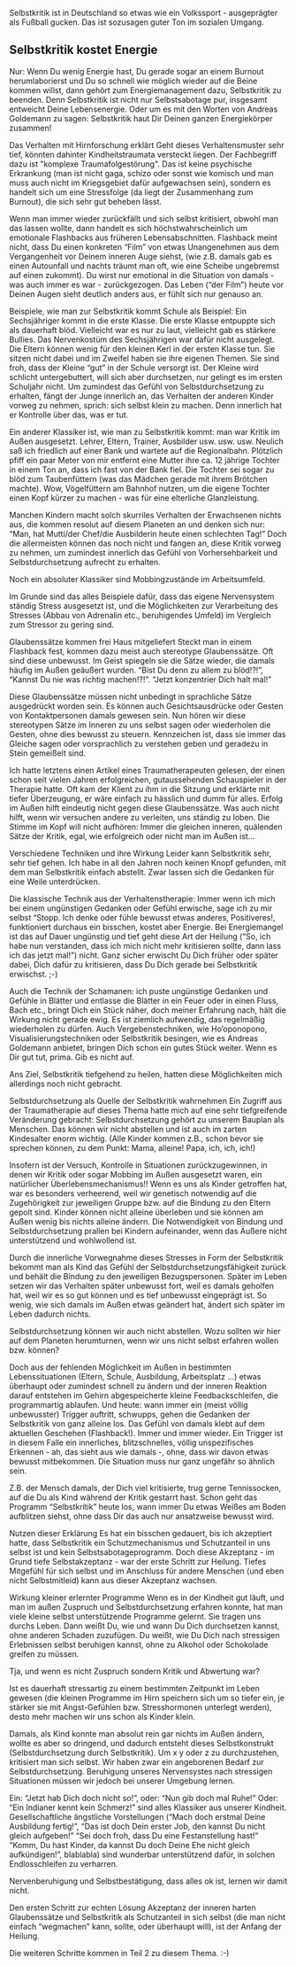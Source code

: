 Selbstkritik ist in Deutschland so etwas wie ein Volkssport - ausgeprägter als Fußball gucken. Das ist sozusagen guter Ton im sozialen Umgang. 

## Selbstkritik kostet Energie
Nur: Wenn Du wenig Energie hast, Du gerade sogar an einem Burnout herumlaborierst und Du so schnell wie möglich wieder auf die Beine kommen willst, dann gehört zum Energiemanagement dazu, Selbstkritik zu beenden. Denn Selbstkritik ist nicht nur Selbstsabotage pur, insgesamt entweicht Deine Lebensenergie. Oder um es mit den Worten von Andreas Goldemann zu sagen: Selbstkritik haut Dir Deinen ganzen Energiekörper zusammen! 

Das Verhalten mit Hirnforschung erklärt
Geht dieses Verhaltensmuster sehr tief, könnten dahinter Kindheitstraumata versteckt liegen. Der Fachbegriff dazu ist "komplexe Traumafolgestörung". Das ist keine psychische Erkrankung (man ist nicht gaga, schizo oder sonst wie komisch und man muss auch nicht im Kriegsgebiet dafür aufgewachsen sein), sondern es handelt sich um eine Stressfolge (da liegt der Zusammenhang zum Burnout), die sich sehr gut beheben lässt. 

Wenn man immer wieder zurückfällt und sich selbst kritisiert, obwohl man das lassen wollte, dann handelt es sich höchstwahrscheinlich um emotionale Flashbacks aus früheren Lebensabschnitten. Flashback meint nicht, dass Du einen konkreten “Film” von etwas Unangenehmen aus dem Vergangenheit vor Deinem inneren Auge siehst, (wie z.B. damals gab es einen Autounfall und nachts träumt man oft, wie eine Scheibe ungebremst auf einen zukommt). Du wirst nur emotional in die Situation von damals - was auch immer es war - zurückgezogen. Das Leben (“der Film”) heute vor Deinen Augen sieht deutlich anders aus, er fühlt sich nur genauso an. 

Beispiele, wie man zur Selbstkritik kommt
Schule als Beispiel: Ein Sechsjähriger kommt in die erste Klasse. Die erste Klasse entpuppte sich als dauerhaft blöd. Vielleicht war es nur zu laut, vielleicht gab es stärkere Bullies. Das Nervenkostüm des Sechsjährigen war dafür nicht ausgelegt. Die Eltern können wenig für den kleinen Kerl in der ersten Klasse tun. Sie sitzen nicht dabei und im Zweifel haben sie ihre eigenen Themen. Sie sind froh, dass der Kleine “gut” in der Schule versorgt ist. Der Kleine wird schlicht untergebuttert, will sich aber durchsetzen, nur gelingt es im ersten Schuljahr nicht. Um zumindest das Gefühl von Selbstdurchsetzung zu erhalten, fängt der Junge innerlich an, das Verhalten der anderen Kinder vorweg zu nehmen, sprich: sich selbst klein zu machen. Denn innerlich hat er Kontrolle über das, was er tut. 

Ein anderer Klassiker ist, wie man zu Selbstkritik kommt: man war Kritik im Außen ausgesetzt. Lehrer, Eltern, Trainer, Ausbilder usw. usw. usw. Neulich saß ich friedlich auf einer Bank und wartete auf die Regionalbahn. Plötzlich pfiff ein paar Meter von mir entfernt eine Mutter ihre ca. 12 jährige Tochter in einem Ton an, dass ich fast von der Bank fiel. Die Tochter sei sogar zu blöd zum Taubenfüttern (was das Mädchen gerade mit ihrem Brötchen machte). Wow, Vögelfüttern am Bahnhof nutzen, um die eigene Tochter einen Kopf kürzer zu machen - was für eine elterliche Glanzleistung. 

Manchen Kindern macht solch skurriles Verhalten der Erwachsenen nichts aus, die kommen resolut auf diesem Planeten an und denken sich nur: “Man, hat Mutti/der Chef/die Ausbilderin heute einen schlechten Tag!” Doch die allermeisten können das noch nicht und fangen an, diese Kritik vorweg zu nehmen, um zumindest innerlich das Gefühl von Vorhersehbarkeit und Selbstdurchsetzung aufrecht zu erhalten. 

Noch ein absoluter Klassiker sind Mobbingzustände im Arbeitsumfeld. 

Im Grunde sind das alles Beispiele dafür, dass das eigene Nervensystem ständig Stress ausgesetzt ist, und die Möglichkeiten zur Verarbeitung des Stresses (Abbau von Adrenalin etc., beruhigendes Umfeld) im Vergleich zum Stressor zu gering sind. 

Glaubenssätze kommen frei Haus mitgeliefert
Steckt man in einem Flashback fest, kommen dazu meist auch stereotype Glaubenssätze. Oft sind diese unbewusst. Im Geist spiegeln sie die Sätze wieder, die damals häufig im Außen geäußert wurden. “Bist Du denn zu allem zu blöd!?!”, “Kannst Du nie was richtig machen!?!”. “Jetzt konzentrier Dich halt mal!” 

Diese Glaubenssätze müssen nicht unbedingt in sprachliche Sätze ausgedrückt worden sein. Es können auch Gesichtsausdrücke oder Gesten von Kontaktpersonen damals gewesen sein. Nun hören wir diese stereotypen Sätze im Inneren zu uns selbst sagen oder wiederholen die Gesten, ohne dies bewusst zu steuern. Kennzeichen ist, dass sie immer das Gleiche sagen oder vorsprachlich zu verstehen geben und geradezu in Stein gemeißelt sind. 

Ich hatte letztens einen Artikel eines Traumatherapeuten gelesen, der einen schon seit vielen Jahren erfolgreichen, gutaussehenden Schauspieler in der Therapie hatte. Oft kam der Klient zu ihm in die Sitzung und erklärte mit tiefer Überzeugung, er wäre einfach zu hässlich und dumm für alles. Erfolg im Außen hilft eindeutig nicht gegen diese Glaubenssätze. Was auch nicht hilft, wenn wir versuchen andere zu verleiten, uns ständig zu loben. Die Stimme im Kopf will nicht aufhören: Immer die gleichen inneren, quälenden Sätze der Kritik, egal, wie erfolgreich oder nicht man im Außen ist...

Verschiedene Techniken und ihre Wirkung
Leider kann Selbstkritik sehr, sehr tief gehen. Ich habe in all den Jahren noch keinen Knopf gefunden, mit dem man Selbstkritik einfach abstellt. Zwar lassen sich die Gedanken für eine Weile unterdrücken. 

Die klassische Technik aus der Verhaltenstherapie: Immer wenn ich mich bei einem ungünstigen Gedanken oder Gefühl erwische, sage ich zu mir selbst “Stopp. Ich denke oder fühle bewusst etwas anderes, Positiveres!, funktioniert durchaus ein bisschen, kostet aber Energie. Bei Energiemangel ist das auf Dauer ungünstig und tief geht diese Art der Heilung (“So, ich habe nun verstanden, dass ich mich nicht mehr kritisieren sollte, dann lass ich das jetzt mal!”) nicht. Ganz sicher erwischt Du Dich früher oder später dabei, Dich dafür zu kritisieren, dass Du Dich gerade bei Selbstkritik erwischst. ;-) 

Auch die Technik der Schamanen: ich puste ungünstige Gedanken und Gefühle in Blätter und entlasse die Blätter in ein Feuer oder in einen Fluss, Bach etc., bringt Dich ein Stück näher, doch meiner Erfahrung nach, hält die Wirkung nicht gerade ewig. Es ist ziemlich aufwendig, das regelmäßig wiederholen zu dürfen. Auch Vergebenstechniken, wie Ho’oponopono, Visualisierungstechniken oder Selbstkritik besingen, wie es Andreas Goldemann anbietet, bringen Dich schon ein gutes Stück weiter. Wenn es Dir gut tut, prima. Gib es nicht auf. 

Ans Ziel, Selbstkritik tiefgehend zu heilen, hatten diese Möglichkeiten mich allerdings noch nicht gebracht. 

Selbstdurchsetzung als Quelle der Selbstkritik wahrnehmen
Ein Zugriff aus der Traumatherapie auf dieses Thema hatte mich auf eine sehr tiefgreifende Veränderung gebracht: Selbstdurchsetzung gehört zu unserem Bauplan als Menschen. Das können wir nicht abstellen und ist auch im zarten Kindesalter enorm wichtig. (Alle Kinder kommen z.B., schon bevor sie sprechen können, zu dem Punkt: Mama, alleine! Papa, ich, ich, ich!) 

Insofern ist der Versuch, Kontrolle in Situationen zurückzugewinnen, in denen wir Kritik oder sogar Mobbing im Außen ausgesetzt waren, ein natürlicher Überlebensmechanismus!! Wenn es uns als Kinder getroffen hat, war es besonders verheerend, weil wir genetisch notwendig auf die Zugehörigkeit zur jeweiligen Gruppe bzw. auf die Bindung zu den Eltern gepolt sind. Kinder können nicht alleine überleben und sie können am Außen wenig bis nichts alleine ändern. Die Notwendigkeit von Bindung und Selbstdurchsetzung prallen bei Kindern aufeinander, wenn das Äußere nicht unterstützend und wohlwollend ist. 

Durch die innerliche Vorwegnahme dieses Stresses in Form der Selbstkritik bekommt man als Kind das Gefühl der Selbstdurchsetzungsfähigkeit zurück und behält die Bindung zu den jeweiligen Bezugspersonen. Später im Leben setzen wir das Verhalten später unbewusst fort, weil es damals geholfen hat, weil wir es so gut können und es tief unbewusst eingeprägt ist. So wenig, wie sich damals im Außen etwas geändert hat, ändert sich später im Leben dadurch nichts. 

Selbstdurchsetzung können wir auch nicht abstellen. Wozu sollten wir hier auf dem Planeten herumturnen, wenn wir uns nicht selbst erfahren wollen bzw. können? 
 
Doch aus der fehlenden Möglichkeit im Außen in bestimmten Lebenssituationen (Eltern, Schule, Ausbildung, Arbeitsplatz ...) etwas überhaupt oder zumindest schnell zu ändern und der inneren Reaktion darauf entstehen im Gehirn abgespeicherte kleine Feedbackschleifen, die programmartig ablaufen. Und heute: wann immer ein (meist völlig unbewusster) Trigger auftritt, schwupps, gehen die Gedanken der Selbstkritik von ganz alleine los. Das Gefühl von damals klebt auf dem aktuellen Geschehen (Flashback!). Immer und immer wieder. Ein Trigger ist in diesem Falle ein innerliches, blitzschnelles, völlig unspezifisches Erkennen - ah, das sieht aus wie damals -, ohne, dass wir davon etwas bewusst mitbekommen. Die Situation muss nur ganz ungefähr so ähnlich sein. 

Z.B. der Mensch damals, der Dich viel kritisierte, trug gerne Tennissocken, auf die Du als Kind während der Kritik gestarrt hast. Schon geht das Programm “Selbstkritik” heute los, wann immer Du etwas Weißes am Boden aufblitzen siehst, ohne dass Dir das auch nur ansatzweise bewusst wird. 

Nutzen dieser Erklärung 
Es hat ein bisschen gedauert, bis ich akzeptiert hatte, dass Selbstkritik ein Schutzmechanismus und Schutzanteil in uns selbst ist und kein Selbstsabotageprogramm. Doch diese Akzeptanz - im Grund tiefe Selbstakzeptanz - war der erste Schritt zur Heilung. Tiefes Mitgefühl für sich selbst und im Anschluss für andere Menschen (und eben nicht Selbstmitleid) kann aus dieser Akzeptanz wachsen. 

Wirkung kleiner erlernter Programme
Wenn es in der Kindheit gut läuft, und man im außen Zuspruch und Selbstdurchsetzung erfahren konnte, hat man viele kleine selbst unterstützende Programme gelernt. Sie  tragen uns durchs Leben. Dann weißt Du, wie und wann Du Dich durchsetzen kannst, ohne anderen Schaden zuzufügen. Du weißt, wie Du Dich nach stressigen Erlebnissen selbst beruhigen kannst, ohne zu Alkohol oder Schokolade greifen zu müssen. 

Tja, und wenn es nicht Zuspruch sondern Kritik und Abwertung war?

Ist es dauerhaft stressartig zu einem bestimmten Zeitpunkt im Leben gewesen (die kleinen Programme im Hirn speichern sich um so tiefer ein, je stärker sie mit Angst-Gefühlen bzw. Stresshormonen unterlegt werden), desto mehr machen wir uns schon als Kinder klein. 

Damals, als Kind konnte man absolut rein gar nichts im Außen ändern, wollte es aber so dringend, und dadurch entsteht dieses Selbstkonstrukt (Selbstdurchsetzung durch Selbstkritik). Um x y oder z zu durchzustehen, kritisiert man sich selbst. Wir haben zwar ein angeborenen Bedarf zur Selbstdurchsetzung. Beruhigung unseres Nervensystes nach stressigen Situationen müssen wir jedoch bei unserer Umgebung lernen. 

Ein: “Jetzt hab Dich doch nicht so!”, oder: “Nun gib doch mal Ruhe!” Oder: “Ein Indianer kennt kein Schmerz!” sind alles Klassiker aus unserer Kindheit. Gesellschaftliche ängstliche Vorstellungen (“Mach doch erstmal Deine Ausbildung fertig!”, “Das ist doch Dein erster Job, den kannst Du nicht gleich aufgeben!” “Sei doch froh, dass Du eine Festanstellung hast!” “Komm, Du hast Kinder, da kannst Du doch Deine Ehe nicht gleich aufkündigen!”, blablabla) sind wunderbar unterstützend dafür, in solchen Endlosschleifen zu verharren. 

Nervenberuhigung und Selbstbestätigung, dass alles ok ist, lernen wir damit nicht. 

Den ersten Schritt zur echten Lösung
Akzeptanz der inneren harten Glaubenssätze und Selbstkritik als Schutzanteil in sich selbst (die man nicht einfach “wegmachen” kann, sollte, oder überhaupt will), ist der Anfang der Heilung. 

Die weiteren Schritte kommen in Teil 2 zu diesem Thema. :-)
